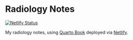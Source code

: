 # Radiology Notes

[![Netlify Status](https://api.netlify.com/api/v1/badges/6f63b12d-0fee-4a1f-b5e4-7eeae4c3f419/deploy-status)](https://app.netlify.com/sites/radio-notes-lightbridge/deploys)

My radiology notes, using [Quarto Book](https://quarto.org/docs/reference/projects/books.html) deployed via [Netlify](https://radio-notes-lightbridge.netlify.app).

